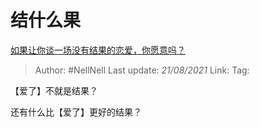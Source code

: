 # 结什么果
[如果让你谈一场没有结果的恋爱，你愿意吗？](https://www.zhihu.com/question/396715090/answer/1368270583)

> Author: #NellNell 
> Last update: *21/08/2021* 
> Link:
> Tag: 

【爱了】不就是结果？

还有什么比【爱了】更好的结果？